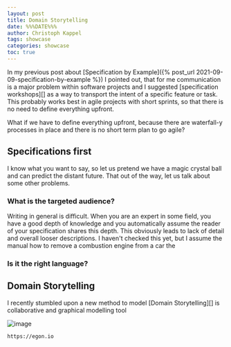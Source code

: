 ```yaml
---
layout: post
title: Domain Storytelling
date: %%%DATE%%%
author: Christoph Kappel
tags: showcase
categories: showcase
toc: true
---
```

In my previous post about
[Specification by Example]({% post_url 2021-09-09-specification-by-example %}) I pointed out, that
for me communication is a major problem within software projects and I suggested [specification
workshops][] as a way to transport the intent of a specific feature or task. This probably works
best in agile projects with short sprints, so that there is no need to define everything upfront.

What if we have to define everything upfront, because there are waterfall-y processes in place and
there is no short term plan to go agile?

## Specifications first

I know what you want to say, so let us pretend we have a magic crystal ball and can predict the
distant future. That out of the way, let us talk about some other problems.

### What is the targeted audience?

Writing in general is difficult. When you are an expert in some field, you have a good depth of
knowledge and you automatically assume the reader of your specification shares this depth. This
obviously leads to lack of detail and overall looser descriptions. I haven't checked this yet, but
I assume the manual how to remove a combustion engine from a car
the

### Is it the right language?

## Domain Storytelling

I recently stumbled upon a new method to model
[Domain Storytelling][] is collaborative and graphical modelling tool

![image](/assets/images/20211209-overview.png)

```
https://egon.io
```